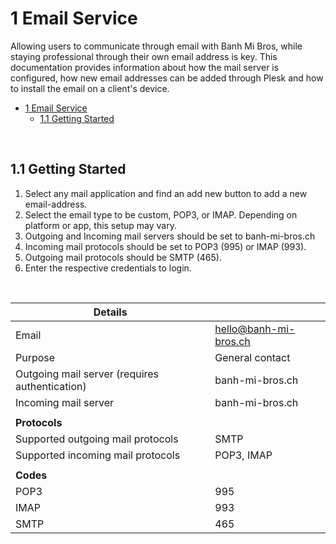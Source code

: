 # 1 Email Service
Allowing users to communicate through email with Banh Mi Bros, while staying professional through their own email address is key. 
This documentation provides information about how the mail server is configured, how new email addresses can be added through Plesk and how to install the email on a client's device. 

- [1 Email Service](#1-email-service)
  - [1.1 Getting Started](#11-getting-started)

<br>

## 1.1 Getting Started
1. Select any mail application and find an add new button to add a new email-address. 
2. Select the email type to be custom, POP3, or IMAP. Depending on platform or app, this setup may vary.
3. Outgoing and Incoming mail servers should be set to banh-mi-bros.ch
4. Incoming mail protocols should be set to POP3 (995) or IMAP (993).
5. Outgoing mail protocols should be SMTP (465).
6. Enter the respective credentials to login. 

<br>

| **Details**                                    |                       |
| ---------------------------------------------- | --------------------- |
| Email                                          | hello@banh-mi-bros.ch |
| Purpose                                        | General contact       |
| Outgoing mail server (requires authentication) | banh-mi-bros.ch       |
| Incoming mail server                           | banh-mi-bros.ch       |
|                                                |                       |
| **Protocols**                                  |                       |
| Supported outgoing mail protocols              | SMTP                  |
| Supported incoming mail protocols              | POP3, IMAP            |
|                                                |                       |
| **Codes**                                      |                       |
| POP3                                           | 995                   |
| IMAP                                           | 993                   |
| SMTP                                           | 465                   |

